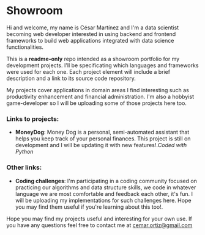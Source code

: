 # Showroom

Hi and welcome, my name is César Martínez and I'm a data scientist becoming web developer interested in using backend and frontend frameworks to build web applications integrated with data science functionalities. 

This is a **readme-only** repo intended as a showroom portfolio for my development projects. I'll be specificating which languages and frameworks were used for each one. Each project element will include a brief description and a link to its source code repository. 

My projects cover applications in domain areas I find interesting such as productivity enhancement and financial administration. I'm also a hobbyist game-developer so I will be uploading some of those projects here too. 

### Links to projects:

- **MoneyDog**: Money Dog is a personal, semi-automated assistant that helps you keep track of your personal finances. This project is still on development and I will be updating it with new features!._Coded with Python_

### Other links:

- **Coding challenges**: I'm participating in a coding community focused on practicing our algorithms and data structure skills, we code in whatever language we are most comfortable and feedback each other, it's fun. I will be uploading my implementations for such challenges here. Hope you may find them useful if you're learning about this too!.

Hope you may find my projects useful and interesting for your own use.
If you have any questions feel free to contact me at [cemar.ortiz@gmail.com](cemar.ortiz@gmail.com) 

